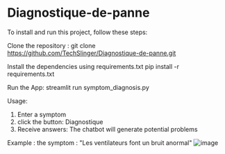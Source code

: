 # Diagnostique-de-panne
To install and run this project, follow these steps:

Clone the repository :
git clone https://github.com/TechSlinger/Diagnostique-de-panne.git

Install the dependencies using requirements.txt
pip install -r requirements.txt

Run the App:
streamlit run symptom_diagnosis.py

Usage:
1. Enter a symptom
2. click the button: Diagnostique
3. Receive answers: The chatbot will generate potential problems

Example :
the symptom :    "Les ventilateurs font un bruit anormal"
![image](https://github.com/TechSlinger/Diagnostique-de-panne/assets/115938603/bd451771-a049-4f60-9ba9-acb841431952)
